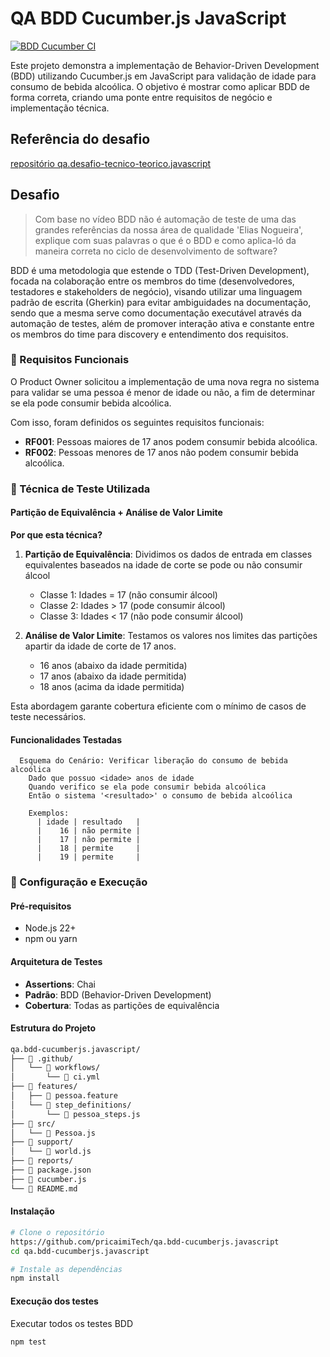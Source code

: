 # QA BDD Cucumber.js JavaScript
[![BDD Cucumber CI](https://github.com/pricaimiTech/qa.bdd-cucumberjs.javascript/actions/workflows/main.yml/badge.svg)](https://github.com/pricaimiTech/qa.bdd-cucumberjs.javascript/actions/workflows/main.yml)

Este projeto demonstra a implementação de Behavior-Driven Development (BDD) utilizando Cucumber.js em JavaScript para validação de idade para consumo de bebida alcoólica. O objetivo é mostrar como aplicar BDD de forma correta, criando uma ponte entre requisitos de negócio e implementação técnica.

## Referência do desafio 
[repositório qa.desafio-tecnico-teorico.javascript](https://github.com/qajonatasmartins/qa.desafio-tecnico-teorico.javascript)


## Desafio 

> Com base no vídeo BDD não é automação de teste de uma das grandes referências da nossa área de qualidade 'Elias Nogueira', explique com suas palavras o que é o BDD e como aplica-ló da maneira correta no ciclo de desenvolvimento de software?

BDD é uma metodologia que estende o TDD (Test-Driven Development), focada na colaboração entre os membros do time (desenvolvedores, testadores e stakeholders de negócio), visando utilizar uma linguagem padrão de escrita (Gherkin) para evitar ambiguidades na documentação, sendo que a mesma serve como documentação executável através da automação de testes, além de promover interação ativa e constante entre os membros do time para discovery e entendimento dos requisitos. 


### 🎯 Requisitos Funcionais

O Product Owner solicitou a implementação de uma nova regra no sistema para validar se uma pessoa é menor de idade ou não, a fim de determinar se ela pode consumir bebida alcoólica.

Com isso, foram definidos os seguintes requisitos funcionais:

- **RF001**: Pessoas maiores de 17 anos podem consumir bebida alcoólica.
- **RF002**: Pessoas menores de 17 anos não podem consumir bebida alcoólica.

### 🧪 Técnica de Teste Utilizada

#### Partição de Equivalência + Análise de Valor Limite

**Por que esta técnica?**

1. **Partição de Equivalência**: Dividimos os dados de entrada em classes equivalentes baseados na idade de corte se pode ou não consumir álcool
   - Classe 1: Idades = 17 (não consumir álcool)
   - Classe 2: Idades > 17 (pode consumir álcool) 
   - Classe 3: Idades < 17 (não pode consumir álcool)

2. **Análise de Valor Limite**: Testamos os valores nos limites das partições apartir da idade de corte de 17 anos.
    - 16 anos (abaixo da idade permitida)
    - 17 anos (abaixo da idade permitida)
    - 18 anos (acima da idade permitida)

Esta abordagem garante cobertura eficiente com o mínimo de casos de teste necessários.

#### Funcionalidades Testadas

```
  Esquema do Cenário: Verificar liberação do consumo de bebida alcoólica
    Dado que possuo <idade> anos de idade
    Quando verifico se ela pode consumir bebida alcoólica
    Então o sistema '<resultado>' o consumo de bebida alcoólica

    Exemplos:
      | idade | resultado   |
      |    16 | não permite |
      |    17 | não permite |
      |    18 | permite     |
      |    19 | permite     |
```


### 🚀 Configuração e Execução

#### Pré-requisitos
- Node.js 22+ 
- npm ou yarn

#### Arquitetura de Testes
- **Assertions**: Chai
- **Padrão**: BDD (Behavior-Driven Development)
- **Cobertura**: Todas as partições de equivalência


#### Estrutura do Projeto 
```bash
qa.bdd-cucumberjs.javascript/
├── 📁 .github/
│   └── 📁 workflows/
│       └── 📄 ci.yml
├── 📁 features/
│   ├── 📄 pessoa.feature
│   └── 📁 step_definitions/
│       └── 📄 pessoa_steps.js
├── 📁 src/
│   └── 📄 Pessoa.js
├── 📁 support/
│   └── 📄 world.js
├── 📁 reports/
├── 📄 package.json
├── 📄 cucumber.js
└── 📄 README.md
```

#### Instalação
```bash
# Clone o repositório
https://github.com/pricaimiTech/qa.bdd-cucumberjs.javascript
cd qa.bdd-cucumberjs.javascript

# Instale as dependências
npm install
```

#### Execução dos testes

Executar todos os testes BDD
```bash
npm test
``` 

